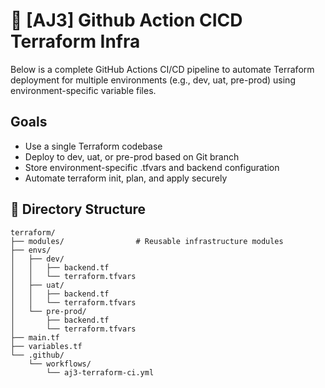 # 📘 [AJ3] Github Action CICD Terraform Infra

Below is a complete GitHub Actions CI/CD pipeline to automate Terraform deployment for multiple environments (e.g., dev, uat, pre-prod) using environment-specific variable files.

## Goals
- Use a single Terraform codebase
- Deploy to dev, uat, or pre-prod based on Git branch
- Store environment-specific .tfvars and backend configuration
- Automate terraform init, plan, and apply securely

## 📁 Directory Structure

```
terraform/
├── modules/                # Reusable infrastructure modules
├── envs/
│   ├── dev/
│   │   ├── backend.tf
│   │   └── terraform.tfvars
│   ├── uat/
│   │   ├── backend.tf
│   │   └── terraform.tfvars
│   └── pre-prod/
│       ├── backend.tf
│       └── terraform.tfvars
├── main.tf
├── variables.tf
└── .github/
    └── workflows/
        └── aj3-terraform-ci.yml

```